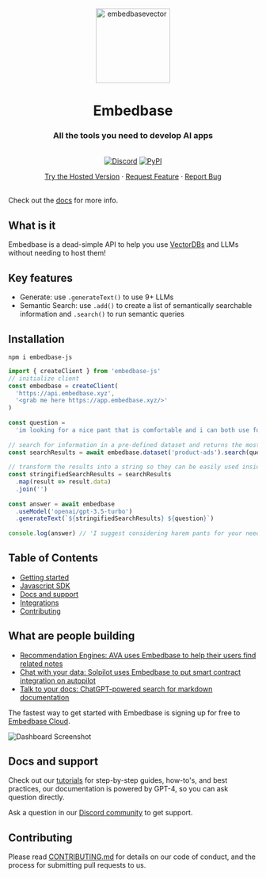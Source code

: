 <br />


<p align="center">
<img width="150" alt="embedbasevector" src="https://github.com/different-ai/embedbase/assets/11430621/a04174fa-1c0a-4737-9e83-8cfd74f1c16d">
  <h1 align="center">Embedbase</h1>


<h3 align="center">All the tools you need to develop AI apps</h3>

  <p align="center">
    <br />
    <a href="https://discord.gg/pMNeuGrDky"><img alt="Discord" src="https://img.shields.io/discord/1066022656845025310?color=black&style=for-the-badge"></a>
    <a href="https://badge.fury.io/py/embedbase"><img alt="PyPI" src="https://img.shields.io/pypi/v/embedbase?color=black&style=for-the-badge"></a>
    <br />
    <div align="center">
      <a href="https://app.embedbase.xyz/signup">Try the Hosted Version</a>
      ·
      <a href="https://github.com/different-ai/embedbase/issues/new?assignees=&labels=enhancement">Request Feature</a>
      ·
      <a href="https://github.com/different-ai/embedbase/issues/new?assignees=&labels=bug">Report Bug</a>
    </div>
    <br />
  </p>
</p>

Check out the [docs](https://docs.embedbase.xyz) for more info.

## What is it

Embedbase is a dead-simple API to help you use [VectorDBs](https://learn.microsoft.com/en-us/semantic-kernel/concepts-ai/vectordb) and LLMs without needing to host them!

## Key features

- Generate: use `.generateText()` to use 9+ LLMs
- Semantic Search: use `.add()` to create a list of semantically searchable information and `.search()` to run semantic queries

## Installation
`npm i embedbase-js`

```js
import { createClient } from 'embedbase-js'
// initialize client
const embedbase = createClient(
  'https://api.embedbase.xyz',
  '<grab me here https://app.embedbase.xyz/>'
)
 
const question =
  'im looking for a nice pant that is comfortable and i can both use for work and for climbing'
 
// search for information in a pre-defined dataset and returns the most relevant data
const searchResults = await embedbase.dataset('product-ads').search(question)
 
// transform the results into a string so they can be easily used inside a prompt
const stringifiedSearchResults = searchResults
  .map(result => result.data)
  .join('')
 
const answer = await embedbase
  .useModel('openai/gpt-3.5-turbo')
  .generateText(`${stringifiedSearchResults} ${question}`)
 
console.log(answer) // 'I suggest considering harem pants for your needs. Harem pants are known for their ...'
```

## Table of Contents

- [Getting started](#getting-started)
- [Javascript SDK](#sdk)
- [Docs and support](#docs-and-support)
- [Integrations](#our-integrations)
- [Contributing](#contributing)


## What are people building

- [Recommendation Engines: AVA uses Embedbase to help their users find related notes](https://github.com/louis030195/obsidian-ava)
- [Chat with your data: Solpilot uses Embedbase to put smart contract integration on autopilot](https://app.solpilot.xyz/chat)
- [Talk to your docs: ChatGPT-powered search for markdown documentation](https://github.com/different-ai/chat-gpt-powered-nextra)



The fastest way to get started with Embedbase is signing up for free to [Embedbase Cloud](https://app.embedbase.xyz/).

![Dashboard Screenshot](https://user-images.githubusercontent.com/11430621/227351386-f540fac0-c5fa-485a-bcc9-f23368fe3f63.png)



## Docs and support

Check out our [tutorials](https://docs.embedbase.xyz) for step-by-step guides, how-to's, and best practices, our documentation is powered by GPT-4, so you can ask question directly. 

Ask a question in our [Discord community](https://discord.gg/pMNeuGrDky) to get support.

## Contributing

Please read [CONTRIBUTING.md](./CONTRIBUTING.md) for details on our code of conduct, and the process for submitting pull requests to us.

